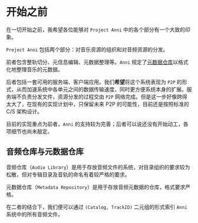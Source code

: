 # 开始之前

在一切开始之前，我希望各位能够对 `Project Anni` 中的各个部分有一个大致的印象。

`Project Anni` 包括两个部分：对音乐资源的组织和对音频资源的分发。

前者包含整轨切分、元信息编辑、元数据整理等。`Anni` 规定了[元数据仓库](../02.metadata-repository/00.readme.md)以格式化地整理音乐的元数据。

后者包括一套可用的服务端、客户端应用。我们**希望**将这个系统表现为 `P2P` 的形式，从而加速系统中各单元之间的数据传输速度，同时更方便系统本身的扩展。服务端不负责分发文件，资源分发的过程交由 `P2P` 网络完成。但是这一步好像跨得太大了，在现有的实现计划中，只保留未来 P2P 的可能性，目前还是按照标准的 C/S 架构设计。

目前的实现重点为前者，`Anni` 的支持较为完善；后者可以说还没有开始动工，各项细节也尚未敲定。

## 音频仓库与元数据仓库

音频仓库（`Audio Library`）是用于存放音频文件的系统，对目录组织的要求较为松散，但对专辑目录及音轨的命名有着较严格的要求。

元数据仓库（`Metadata Repository`）是用于存放音频元数据的仓库，格式要求严格。

在二者的结合下，我们便可以通过 `(Catalog, TrackID)` 二元组的形式索引 `Anni` 系统中的所有音频文件。
